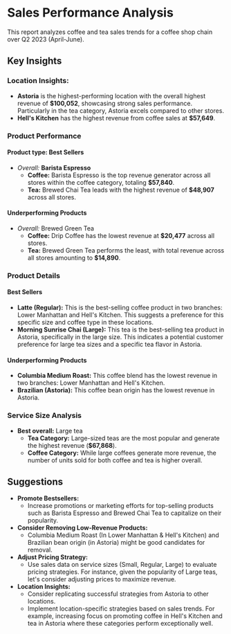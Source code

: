 # Sales Performance Analysis

This report analyzes coffee and tea sales trends for a coffee shop chain over Q2 2023 (April-June).

## Key Insights

### Location Insights:
- **Astoria** is the highest-performing location with the overall highest revenue of **$100,052**, showcasing strong sales performance. Particularly in the tea category, Astoria excels compared to other stores.
- **Hell's Kitchen** has the highest revenue from coffee sales at **$57,649**.

### Product Performance

#### Product type: Best Sellers
- *Overall:* **Barista Espresso**
  - **Coffee:** Barista Espresso is the top revenue generator across all stores within the coffee category, totaling **$57,840**.
  - **Tea:** Brewed Chai Tea leads with the highest revenue of **$48,907** across all stores.

#### Underperforming Products
- *Overall:* Brewed Green Tea
  - **Coffee:** Drip Coffee has the lowest revenue at **$20,477** across all stores.
  - **Tea:** Brewed Green Tea performs the least, with total revenue across all stores amounting to **$14,890**.

### Product Details

#### Best Sellers
- **Latte (Regular):** This is the best-selling coffee product in two branches: Lower Manhattan and Hell's Kitchen. This suggests a preference for this specific size and coffee type in these locations.
- **Morning Sunrise Chai (Large):** This tea is the best-selling tea product in Astoria, specifically in the large size. This indicates a potential customer preference for large tea sizes and a specific tea flavor in Astoria.

#### Underperforming Products
- **Columbia Medium Roast:** This coffee blend has the lowest revenue in two branches: Lower Manhattan and Hell's Kitchen.
- **Brazilian (Astoria):** This coffee bean origin has the lowest revenue in Astoria.

### Service Size Analysis
- **Best overall:** Large tea
  - **Tea Category:** Large-sized teas are the most popular and generate the highest revenue (**$67,868**).
  - **Coffee Category:** While large coffees generate more revenue, the number of units sold for both coffee and tea is higher overall.

## Suggestions

- **Promote Bestsellers:**
  - Increase promotions or marketing efforts for top-selling products such as Barista Espresso and Brewed Chai Tea to capitalize on their popularity.
- **Consider Removing Low-Revenue Products:**
  - Columbia Medium Roast (In Lower Manhattan & Hell's Kitchen) and Brazilian bean origin (in Astoria) might be good candidates for removal.
- **Adjust Pricing Strategy:**
  - Use sales data on service sizes (Small, Regular, Large) to evaluate pricing strategies. For instance, given the popularity of Large teas, let's consider adjusting prices to maximize revenue.
- **Location Insights:**
  - Consider replicating successful strategies from Astoria to other locations.
  - Implement location-specific strategies based on sales trends. For example, increasing focus on promoting coffee in Hell's Kitchen and tea in Astoria where these categories perform exceptionally well.
